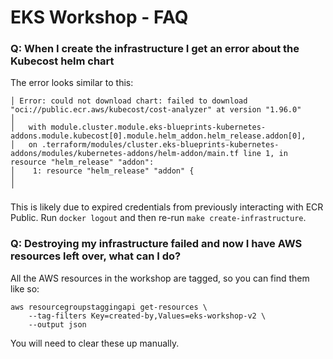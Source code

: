 # EKS Workshop - FAQ

### Q: When I create the infrastructure I get an error about the Kubecost helm chart

The error looks similar to this:

```
│ Error: could not download chart: failed to download "oci://public.ecr.aws/kubecost/cost-analyzer" at version "1.96.0"
│ 
│   with module.cluster.module.eks-blueprints-kubernetes-addons.module.kubecost[0].module.helm_addon.helm_release.addon[0],
│   on .terraform/modules/cluster.eks-blueprints-kubernetes-addons/modules/kubernetes-addons/helm-addon/main.tf line 1, in resource "helm_release" "addon":
│    1: resource "helm_release" "addon" {
│ 
╵
```

This is likely due to expired credentials from previously interacting with ECR Public. Run `docker logout` and then re-run `make create-infrastructure`.

### Q: Destroying my infrastructure failed and now I have AWS resources left over, what can I do?

All the AWS resources in the workshop are tagged, so you can find them like so:

```
aws resourcegroupstaggingapi get-resources \
    --tag-filters Key=created-by,Values=eks-workshop-v2 \
    --output json
```

You will need to clear these up manually.
